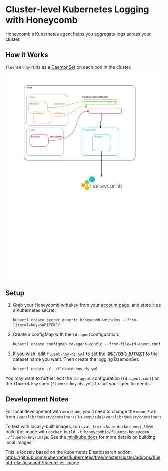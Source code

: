 # Cluster-level Kubernetes Logging with Honeycomb

Honeycomb's Kubernetes agent helps you aggregate logs across your cluster.


## How it Works

`fluentd-hny` runs as a [DaemonSet](https://kubernetes.io/docs/admin/daemons/) on each pod in the cluster.

![Architecture diagram](/static/fluentd-hny.png)


## Setup

1. Grab your Honeycomb writekey from your [account page](https://ui.honeycomb.io/account), and store it as a Kubernetes secret:
    ```
    kubectl create secret generic honeycomb-writekey --from-literal=key=$WRITEKEY
    ```

2. Create a configMap with the `td-agent`configuration:
    ```
    kubectl create configmap td-agent-config --from-file=td-agent.conf
    ```

3. If you wish, edit `fluent-hny-ds.yml` to set the `HONEYCOMB_DATASET` to the dataset name you want.
    Then create the logging DaemonSet:
    ```
    kubectl create -f ./fluentd-hny-ds.yml
    ```

You may want to further edit the `td-agent` configuration (`td-agent.conf`) or the `fluentd-hny` spec (`fluentd-hny-ds.yml`) to suit your specific needs.

## Development Notes

For local development with `minikube`, you'll need to change the `mountPath` from `/var/lib/docker/containers/` to `/mnt/sda1/var/lib/docker/containers`.

To test with locally-built images, run `eval $(minikube docker-env)`, then build the image with `docker build -t honeycombio/fluentd-honeycomb ./fluentd-hny-image`. See the [minikube docs](https://github.com/kubernetes/minikube#reusing-the-docker-daemon) for more details on building local images.

This is loosely based on the kubernetes Elasticsearch addon:
https://github.com/kubernetes/kubernetes/tree/master/cluster/addons/fluentd-elasticsearch/fluentd-es-image
